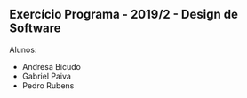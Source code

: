 Exercício Programa - 2019/2 - Design de Software
------------------------------------------------

Alunos:
- Andresa Bicudo
- Gabriel Paiva
- Pedro Rubens